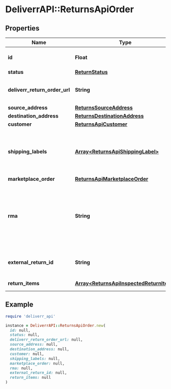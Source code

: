 # DeliverrAPI::ReturnsApiOrder

## Properties

| Name | Type | Description | Notes |
| ---- | ---- | ----------- | ----- |
| **id** | **Float** | Shopify&#39;s return order id. |  |
| **status** | [**ReturnStatus**](ReturnStatus.md) |  |  |
| **deliverr_return_order_url** | **String** | Link to deliverr&#39;s ui return order page. |  |
| **source_address** | [**ReturnsSourceAddress**](ReturnsSourceAddress.md) |  | [optional] |
| **destination_address** | [**ReturnsDestinationAddress**](ReturnsDestinationAddress.md) |  |  |
| **customer** | [**ReturnsApiCustomer**](ReturnsApiCustomer.md) |  | [optional] |
| **shipping_labels** | [**Array&lt;ReturnsApiShippingLabel&gt;**](ReturnsApiShippingLabel.md) | For more than one package send multiple shipping label. |  |
| **marketplace_order** | [**ReturnsApiMarketplaceOrder**](ReturnsApiMarketplaceOrder.md) |  |  |
| **rma** | **String** | Return merchandise authorization unique id generated for returns make sure it is in the shipping label. |  |
| **external_return_id** | **String** | Unique identifier for return in RMT. |  |
| **return_items** | [**Array&lt;ReturnsApiInspectedReturnItem&gt;**](ReturnsApiInspectedReturnItem.md) | Items being returned. |  |

## Example

```ruby
require 'deliverr_api'

instance = DeliverrAPI::ReturnsApiOrder.new(
  id: null,
  status: null,
  deliverr_return_order_url: null,
  source_address: null,
  destination_address: null,
  customer: null,
  shipping_labels: null,
  marketplace_order: null,
  rma: null,
  external_return_id: null,
  return_items: null
)
```

